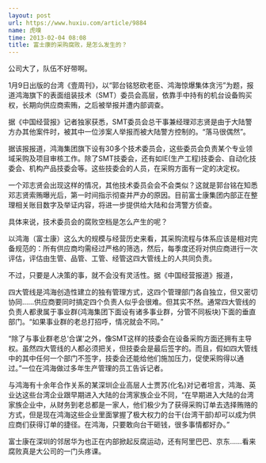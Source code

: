 ```yaml
---
layout: post
url: https://www.huxiu.com/article/9884
name: 虎嗅
time: 2013-02-04 08:08
title: 富士康的采购腐败，是怎么发生的？
---
```

公司大了，队伍不好带啊。

1月9日出版的台湾《壹周刊》，以“郭台铭怒砍老臣、鸿海惊爆集体贪污”为题，报道鸿海旗下的表面组装技术（SMT）委员会高层，依靠手中持有的机台设备购买权，长期向供应商索贿，之后被举报并遭内部调查。

据《中国经营报》记者独家获悉，SMT委员会总干事兼经理邓志贤是由于大陆警方办其他案件时，被其中一位涉案人举报而被大陆警方控制的。“落马很偶然”。

据该报报道，鸿海集团旗下设有30多个技术委员会，这些委员会负责某个专业领域采购及项目审核工作。除了SMT技委会，还有如IE(生产工程)技委会、自动化技委会、机构产品技委会等。这些技委会的人员，在采购方面有一定的决定权。

一个邓志贤会出现这样的情况，其他技术委员会会不会类似？这就是郭台铭在知悉邓志贤索贿曝光后，第一时间指示彻查并严办的原因。目前富士康集团内部正在整理相关账目数字及举证内容，将进一步提供给大陆和台湾警方侦查。

具体来说，技术委员会的腐败空档是怎么产生的呢？

以鸿海（富士康）这么大的规模与经营历史来看，其采购流程与体系应该是相对完备规范的：所有供应商均需经过严格的筛选，然后，每季度还将对供应商进行一次评估，评估由生管、品管、工管、经管这四大管线上的人共同负责。

不过，只要是人决策的事，就不会没有灵活性。据《中国经营报道》报道，

四大管线是鸿海创造性建立的独有管理方式，这四个管理部门各自独立，但又密切协同……供应商要同时搞定四个负责人似乎会很难。但其实不然。通常四大管线的负责人都隶属于事业群(鸿海集团下面设有诸多事业群，分管不同板块)下面的垂直部门。“如果事业群的老总打招呼，情况就会不同。”

“除了与事业群老总‘合谋’之外，像SMT这样的技委会在设备采购方面还拥有主导权。虽然四大管线的人都必须把关，但技委会是最后签字的。而且，假如四大管线中的其中任何一个部门不签字，技委会还能给他们施加压力，促使采购得以通过。”一位在鸿海做过多年生产管理的员工告诉记者。

与鸿海有十余年合作关系的某深圳企业高层人士贾苏(化名)对记者坦言，鸿海、英业达这些台湾企业跟早期进入大陆的台湾家族企业不同，“在早期进入大陆的台湾家族企业中，从财务到老总都是一家人，他们极少为了获得采购订单去选择贿赂的方式，但是现在鸿海这些企业里面掌握了极大权力的台干(台湾干部)却可以成为供应商们获得订单的捷径。在鸿海，只要敢向台干砸钱，很多事情都好办。”

富士康在深圳的邻居华为也正在内部掀起反腐运动，还有阿里巴巴、京东……看来腐败真是大公司的一门头疼课。

